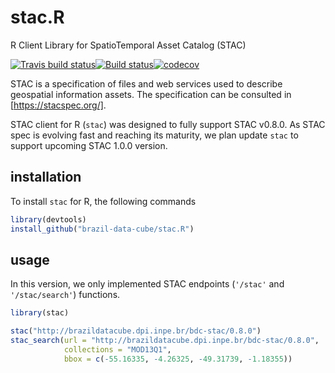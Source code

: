 # stac.R
R Client Library for SpatioTemporal Asset Catalog (STAC)

[![Travis build status](https://travis-ci.com/OldLipe/stac.R.svg?branch=master)](https://travis-ci.com/OldLipe/stac.R)[![Build status](https://ci.appveyor.com/api/projects/status/73w7h6u46l1587jj?svg=true)](https://ci.appveyor.com/project/OldLipe/stac-r)[![codecov](https://codecov.io/gh/OldLipe/stac.R/branch/master/graph/badge.svg)](https://codecov.io/gh/OldLipe/stac.R)




STAC is a specification of files and web services used to describe geospatial information assets.
The specification can be consulted in [https://stacspec.org/].

STAC client for R (`stac`) was designed to fully support STAC v0.8.0. 
As STAC spec is evolving fast and reaching its maturity, we plan update `stac` to support upcoming STAC 1.0.0 version.

## installation

To install `stac` for R, the following commands 

```R
library(devtools)
install_github("brazil-data-cube/stac.R")
```

## usage

In this version, we only implemented STAC endpoints (`'/stac'` and `'/stac/search'`) functions.

```R
library(stac)

stac("http://brazildatacube.dpi.inpe.br/bdc-stac/0.8.0")
stac_search(url = "http://brazildatacube.dpi.inpe.br/bdc-stac/0.8.0",
            collections = "MOD13Q1",
            bbox = c(-55.16335, -4.26325, -49.31739, -1.18355))
```
